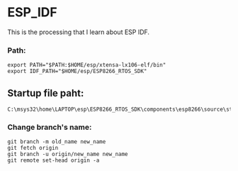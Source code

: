 # ESP_IDF
This is the processing that I learn about ESP IDF.
### Path:
```
export PATH="$PATH:$HOME/esp/xtensa-lx106-elf/bin"
export IDF_PATH="$HOME/esp/ESP8266_RTOS_SDK"
```
## Startup file paht:
```
C:\msys32\home\LAPTOP\esp\ESP8266_RTOS_SDK\components\esp8266\source\startup.c
```
### Change branch's name:
```
git branch -m old_name new_name
git fetch origin
git branch -u origin/new_name new_name
git remote set-head origin -a
```
